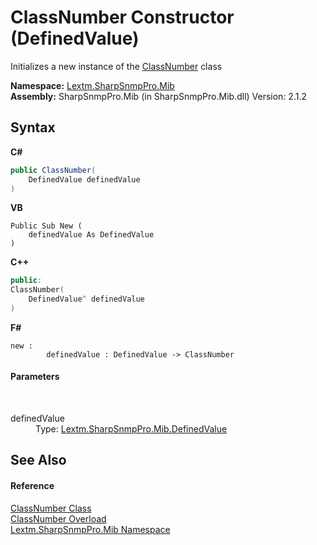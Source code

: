 # ClassNumber Constructor (DefinedValue)
 

Initializes a new instance of the <a href="T_Lextm_SharpSnmpPro_Mib_ClassNumber">ClassNumber</a> class

**Namespace:**&nbsp;<a href="N_Lextm_SharpSnmpPro_Mib">Lextm.SharpSnmpPro.Mib</a><br />**Assembly:**&nbsp;SharpSnmpPro.Mib (in SharpSnmpPro.Mib.dll) Version: 2.1.2

## Syntax

**C#**<br />
``` C#
public ClassNumber(
	DefinedValue definedValue
)
```

**VB**<br />
``` VB
Public Sub New ( 
	definedValue As DefinedValue
)
```

**C++**<br />
``` C++
public:
ClassNumber(
	DefinedValue^ definedValue
)
```

**F#**<br />
``` F#
new : 
        definedValue : DefinedValue -> ClassNumber
```


#### Parameters
&nbsp;<dl><dt>definedValue</dt><dd>Type: <a href="T_Lextm_SharpSnmpPro_Mib_DefinedValue">Lextm.SharpSnmpPro.Mib.DefinedValue</a><br /></dd></dl>

## See Also


#### Reference
<a href="T_Lextm_SharpSnmpPro_Mib_ClassNumber">ClassNumber Class</a><br /><a href="Overload_Lextm_SharpSnmpPro_Mib_ClassNumber__ctor">ClassNumber Overload</a><br /><a href="N_Lextm_SharpSnmpPro_Mib">Lextm.SharpSnmpPro.Mib Namespace</a><br />